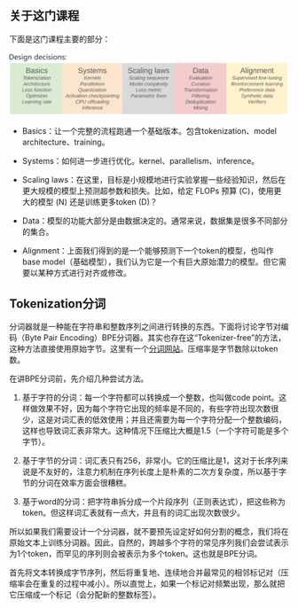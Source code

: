 ## 关于这门课程

下面是这门课程主要的部分：

![](./img/course-1.jpg)

* Basics：让一个完整的流程跑通一个基础版本。包含tokenization、model architecture、training。

* Systems：如何进一步进行优化。kernel、parallelism、inference。

* Scaling laws：在这里，目标是小规模地进行实验掌握一些经验知识，然后在更大规模的模型上预测超参数和损失。比如，给定 FLOPs 预算 (C)，使用更大的模型 (N) 还是训练更多token (D)？

* Data：模型的功能大部分是由数据决定的。通常来说，数据集是很多不同部分的集合。

* Alignment：上面我们得到的是一个能够预测下一个token的模型，也叫作base model（基础模型），我们认为它是一个有巨大原始潜力的模型。但它需要以某种方式进行对齐或修改。



## Tokenization分词

分词器就是一种能在字符串和整数序列之间进行转换的东西。下面将讨论字节对编码（Byte Pair Encoding）BPE分词器。其实也存在这“Tokenizer-free”的方法，这种方法直接使用原始字节。这里有一个[分词网站](https://tiktokenizer.vercel.app/?encoder=gpt3)。压缩率是字节数除以token数。

在讲BPE分词前，先介绍几种尝试方法。

1. 基于字符的分词：每一个字符都可以转换成一个整数，也叫做code point。这样做效果不好，因为每个字符它出现的频率是不同的，有些字符出现次数很少，这是对词汇表的低效使用；并且还需要为每一个字符分配一个整数编码，这样也导致词汇表非常大。这种情况下压缩比大概是1.5（一个字符可能是多个字节）。

2. 基于字节的分词：词汇表只有256，非常小。它的压缩比是1，这对于长序列来说是不友好的，注意力机制在序列长度上是朴素的二次方复杂度，所以基于字节的分词在效率方面会很糟糕。
3. 基于word的分词：把字符串拆分成一个片段序列（正则表达式），把这些称为token。但这样词汇表就有一点大，并且有的词汇出现次数很少。

所以如果我们需要设计一个分词器，就不要预先设定好如何分割的概念，我们将在原始文本上训练分词器。因此，自然的，跨越多个字符的常见序列我们会尝试表示为1个token，而罕见的序列则会被表示为多个token。这也就是BPE分词。

首先将文本转换成字节序列，然后将重复地、连续地合并最常见的相邻标记对（压缩率会在重复的过程中减小）。所以直觉上，如果一个标记对频繁出现，那么就把它压缩成一个标记（会分配新的整数标签）。
